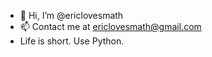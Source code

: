 - 👋 Hi, I’m @ericlovesmath
- 📫 Contact me at ericlovesmath@gmail.com
- Life is short. Use Python.

<!---
ericlovesmath/ericlovesmath is a ✨ special ✨ repository because its `README.md` (this file) appears on your GitHub profile.
You can click the Preview link to take a look at your changes.
--->
